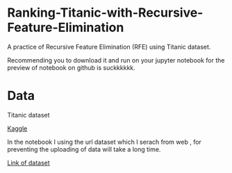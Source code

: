 # Ranking-Titanic-with-Recursive-Feature-Elimination
A practice of Recursive Feature Elimination (RFE) using Titanic dataset.

Recommending you to download it and run on your jupyter notebook for the preview of notebook on github is suckkkkkk.

# Data
Titanic dataset 

[Kaggle](https://www.kaggle.com/c/titanic)

In the notebook I using the url dataset which I serach from web , for preventing the uploading of data will take a long time.

[Link of dataset](https://raw.githubusercontent.com/datasciencedojo/datasets/master/titanic.csv)
